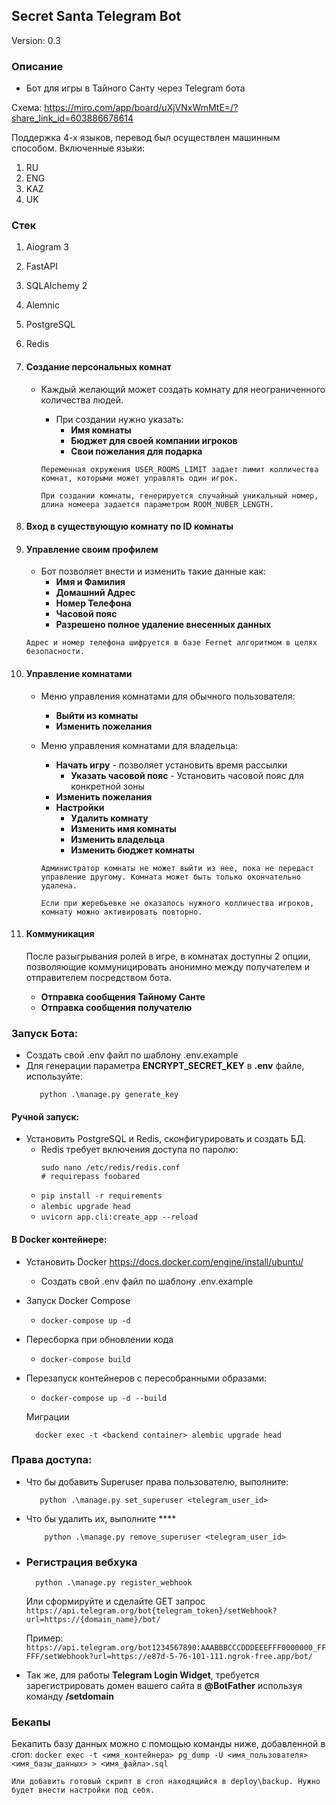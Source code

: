 ## Secret Santa Telegram Bot 
Version: 0.3

### Описание

* Бот для игры в Тайного Санту через Telegram бота

Схема: https://miro.com/app/board/uXjVNxWmMtE=/?share_link_id=603886678614

Поддержка 4-х языков, перевод был осуществлен машинным способом.
Включенные языки:

1. RU
2. ENG
3. KAZ
4. UK

### Стек

1. Aiogram 3
2. FastAPI
3. SQLAlchemy 2
4. Alemnic
5. PostgreSQL
6. Redis

1. #### Создание персональных комнат

    - Каждый желающий может создать комнату для неограниченного количества людей.
        - При создании нужно указать:
            - **Имя комнаты**
            - **Бюджет для своей компании игроков**
            - **Свои пожелания для подарка**

      ```Переменная окружения USER_ROOMS_LIMIT задает лимит колличества комнат, которыми может управлять один игрок.```

      ```При создании комнаты, генерируется случайный уникальный номер, длина номеера задается параметром ROOM_NUBER_LENGTH. ```
2. #### Вход в существующую комнату по ID комнаты
3. #### Управление своим профилем
    - Бот позволяет внести и изменить такие данные как:
        - **Имя и Фамилия**
        - **Домашний Адрес**
        - **Номер Телефона**
        - **Часовой пояс**
        - **Разрешено полное удаление внесенных данных**

   ```Адрес и номер телефона шифруется в базе Fernet алгоритмом в целях безопасности.```

4. #### Управление комнатами
    - Меню управления комнатами для обычного пользователя:
        - **Выйти из комнаты**
        - **Изменить пожелания**
    - Меню управления комнатами для владельца:
        - **Начать игру** - позволяет установить время рассылки
            - **Указать часовой пояс** - Установить часовой пояс для конкретной зоны
        - **Изменить пожелания**
        - **Настройки**
            - **Удалить комнату**
            - **Изменить имя комнаты**
            - **Изменить владельца**
            - **Изменить бюджет комнаты**

      ```Администратор комнаты не может выйти из нее, пока не передаст управление другому. Комната может быть только окончательно удалена.```

      ```Если при жеребьевке не оказалось нужного колличества игроков, комнату можно активировать повторно.```
5. #### Коммуникация
   После разыгрывания ролей в игре, в комнатах доступны 2 опции, позволяющие коммуницировать анонимно между получателем
   и отправителем посредством бота.
    - **Отправка сообщения Тайному Санте**
    - **Отправка сообщения получателю**

### Запуск Бота:
- Создать свой .env файл по шаблону .env.example
- Для генерации параметра **ENCRYPT_SECRET_KEY** в **.env** файле, используйте: 
     ```
        python .\manage.py generate_key
    ```

#### Ручной запуск:


- Установить PostgreSQL и Redis, сконфигурировать и создать БД.
    - Redis требует включения доступа по паролю:
       ```
      sudo nano /etc/redis/redis.conf
      # requirepass foobared

    -  ```pip install -r requirements ```
    -  ```alembic upgrade head ```
    -  ```uvicorn app.cli:create_app --reload ```
    


#### В Docker контейнере:

- Установить Docker https://docs.docker.com/engine/install/ubuntu/
    - Создать свой .env файл по шаблону .env.example
  
- Запуск Docker Compose
    -  ```docker-compose up -d ```
- Пересборка при обновлении кода
    -  ```docker-compose build ```
- Перезапуск контейнеров с пересобранными образами:
    -  ```docker-compose up -d --build ```




  Миграции
     ```console
       docker exec -t <backend container> alembic upgrade head
     ```

### Права доступа:

- Что бы добавить Superuser права пользователю, выполните:
     ```console
        python .\manage.py set_superuser <telegram_user_id>
     ```
- Что бы удалить их, выполните ****
     ```console
         python .\manage.py remove_superuser <telegram_user_id>
     ```
- ### Регистрация вебхука
    ```console
      python .\manage.py register_webhook
    ```

  Или сформируйте и сделайте GET запрос
   ```https://api.telegram.org/bot{telegram_token}/setWebhook?url=https://{domain_name}/bot/ ```

  Пример:
   ```https://api.telegram.org/bot1234567890:AAABBBCCCDDDEEEFFF0000000_FFFFF/setWebhook?url=https://e87d-5-76-101-111.ngrok-free.app/bot/ ```

- Так же, для работы **Telegram Login Widget**, требуется зарегистрировать домен вашего сайта в **@BotFather** используя
  команду **/setdomain**

### Бекапы

Бекапить базу данных можно с помощью команды ниже, добавленной в cron:
``docker exec -t <имя_контейнера> pg_dump -U <имя_пользователя> <имя_базы_данных> > <имя_файла>.sql
``

``Или добавить готовый скрипт в cron находящийся в deploy\backup. Нужно будет внести настройки под себя.
 ``